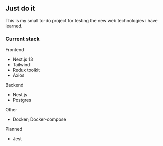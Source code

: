 ## Just do it
This is my small to-do project for testing the new web technologies i have learned.

### Current stack
Frontend
- Next.js 13
- Tailwind
- Redux toolkit
- Axios

Backend
- Nest.js
- Postgres

Other
- Docker; Docker-compose

Planned
- Jest
